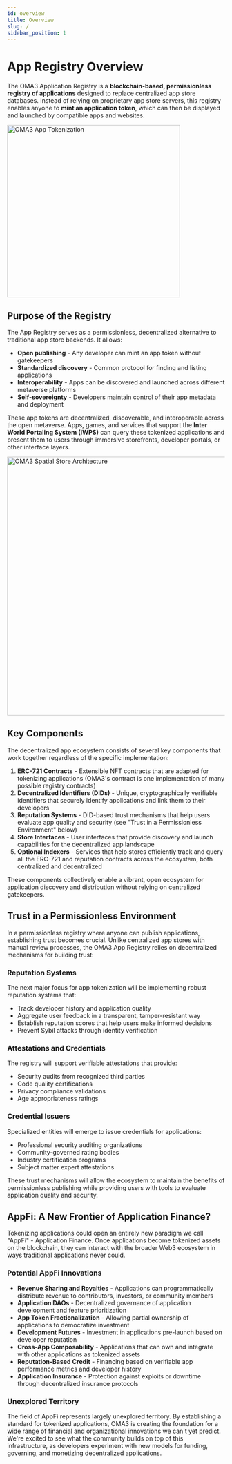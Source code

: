 ```yaml
---
id: overview
title: Overview
slug: /
sidebar_position: 1
---
```


# App Registry Overview

The OMA3 Application Registry is a **blockchain-based, permissionless registry of applications** designed to replace centralized app store databases. Instead of relying on proprietary app store servers, this registry enables anyone to **mint an application token**, which can then be displayed and launched by compatible apps and websites.

<div style={{textAlign: 'center'}}>
<img src="/img/diagrams/oma3-app-tokenization.png" width="400" alt="OMA3 App Tokenization" />
</div>

## Purpose of the Registry

The App Registry serves as a permissionless, decentralized alternative to traditional app store backends. It allows:

- **Open publishing** - Any developer can mint an app token without gatekeepers
- **Standardized discovery** - Common protocol for finding and listing applications
- **Interoperability** - Apps can be discovered and launched across different metaverse platforms
- **Self-sovereignty** - Developers maintain control of their app metadata and deployment

These app tokens are decentralized, discoverable, and interoperable across the open metaverse. Apps, games, and services that support the **Inter World Portaling System (IWPS)** can query these tokenized applications and present them to users through immersive storefronts, developer portals, or other interface layers.

<div style={{textAlign: 'center'}}>
<img src="/img/diagrams/oma3-spatial-store-architecture.png" width="600" alt="OMA3 Spatial Store Architecture" />
</div>

## Key Components

The decentralized app ecosystem consists of several key components that work together regardless of the specific implementation:

1. **ERC-721 Contracts** - Extensible NFT contracts that are adapted for tokenizing applications (OMA3's contract is one implementation of many possible registry contracts)
2. **Decentralized Identifiers (DIDs)** - Unique, cryptographically verifiable identifiers that securely identify applications and link them to their developers
3. **Reputation Systems** - DID-based trust mechanisms that help users evaluate app quality and security (see "Trust in a Permissionless Environment" below)
4. **Store Interfaces** - User interfaces that provide discovery and launch capabilities for the decentralized app landscape
5. **Optional Indexers** - Services that help stores efficiently track and query all the ERC-721 and reputation contracts across the ecosystem, both centralized and decentralized

These components collectively enable a vibrant, open ecosystem for application discovery and distribution without relying on centralized gatekeepers.

## Trust in a Permissionless Environment

In a permissionless registry where anyone can publish applications, establishing trust becomes crucial. Unlike centralized app stores with manual review processes, the OMA3 App Registry relies on decentralized mechanisms for building trust:

### Reputation Systems

The next major focus for app tokenization will be implementing robust reputation systems that:
- Track developer history and application quality
- Aggregate user feedback in a transparent, tamper-resistant way
- Establish reputation scores that help users make informed decisions
- Prevent Sybil attacks through identity verification

### Attestations and Credentials

The registry will support verifiable attestations that provide:
- Security audits from recognized third parties
- Code quality certifications
- Privacy compliance validations
- Age appropriateness ratings

### Credential Issuers

Specialized entities will emerge to issue credentials for applications:
- Professional security auditing organizations
- Community-governed rating bodies
- Industry certification programs
- Subject matter expert attestations

These trust mechanisms will allow the ecosystem to maintain the benefits of permissionless publishing while providing users with tools to evaluate application quality and security.

## AppFi: A New Frontier of Application Finance?

Tokenizing applications could open an entirely new paradigm we call "AppFi" - Application Finance. Once applications become tokenized assets on the blockchain, they can interact with the broader Web3 ecosystem in ways traditional applications never could.

### Potential AppFi Innovations

- **Revenue Sharing and Royalties** - Applications can programmatically distribute revenue to contributors, investors, or community members
- **Application DAOs** - Decentralized governance of application development and feature prioritization
- **App Token Fractionalization** - Allowing partial ownership of applications to democratize investment
- **Development Futures** - Investment in applications pre-launch based on developer reputation
- **Cross-App Composability** - Applications that can own and integrate with other applications as tokenized assets
- **Reputation-Based Credit** - Financing based on verifiable app performance metrics and developer history
- **Application Insurance** - Protection against exploits or downtime through decentralized insurance protocols

### Unexplored Territory

The field of AppFi represents largely unexplored territory. By establishing a standard for tokenized applications, OMA3 is creating the foundation for a wide range of financial and organizational innovations we can't yet predict. We're excited to see what the community builds on top of this infrastructure, as developers experiment with new models for funding, governing, and monetizing decentralized applications.
